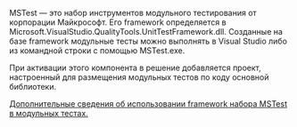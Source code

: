 ﻿MSTest — это набор инструментов модульного тестирования от корпорации Майкрософт. Его framework определяется в Microsoft.VisualStudio.QualityTools.UnitTestFramework.dll. Созданные на базе framework модульные тесты можно выполнять в Visual Studio либо из командной строки с помощью MSTest.exe. 

При активации этого компонента в решение добавляется проект, настроенный для размещения модульных тестов по коду основной библиотеки.

[Дополнительные сведения об использовании framework набора MSTest в модульных тестах.](https://docs.microsoft.com/ru-ru/visualstudio/test/using-microsoft-visualstudio-testtools-unittesting-members-in-unit-tests?view=vs-2017)
